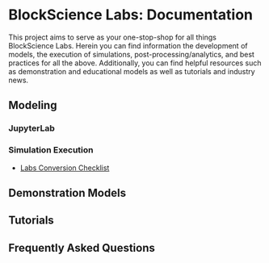 # BlockScience Labs: Documentation
This project aims to serve as your one-stop-shop for all things BlockScience Labs. Herein you can find information the development of models, the execution of simulations, post-processing/analytics, and best practices for all the above. Additionally, you can find helpful resources such as demonstration and educational models as well as tutorials and industry news.

## Modeling

### JupyterLab

### Simulation Execution
- [Labs Conversion Checklist](docs/labs-conversion-checklist.md)

## Demonstration Models

## Tutorials

## Frequently Asked Questions